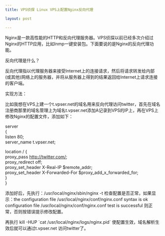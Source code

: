 ```yaml
---
title: VPS侦探 Linux VPS上配置Nginx反向代理

layout: post

---
```

Nginx是一款高性能的HTTP和反向代理服务器。VPS侦探以前已经多次介绍过Nginx的HTTP应用，比如lnmp一键安装包。下面要说的是Nginx的反向代理功能。

反向代理是什么？

反向代理指以代理服务器来接受Internet上的连接请求，然后将请求转发给内部(或其他)网络上的服务器，并将从服务器上得到的结果返回给Internet上请求连接的客户端。

实现方法：

比如我想在VPS上建一个t.vpser.net的域名用来反向代理访问twitter，首先在域名注册商那里的域名管理上为域名t.vpser.net添加A记录到VPS的IP上，再在VPS上修改Nginx的配置文件，添加如下：

server  
{  
listen 80;  
server_name t.vpser.net;

location / {  
proxy_pass http://twitter.com/;  
proxy_redirect off;  
proxy\_set\_header X-Real-IP $remote_addr;  
proxy\_set\_header X-Forwarded-For $proxy\_add\_x\_forwarded\_for;  
}  
}

添加好后，先执行：/usr/local/nginx/sbin/nginx -t 检查配置是否正常，如果显示：the configuration file /usr/local/nginx/conf/nginx.conf syntax is ok configuration file /usr/local/nginx/conf/nginx.conf test is successful 则正常，否则按错误提示修改配置。

再执行 kill -HUP \`cat /usr/local/nginx/logs/nginx.pid\` 使配置生效，域名解析生效后就可以通过t.vpser.net 访问twitter了。
